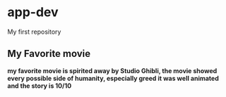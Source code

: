 # app-dev
My first repository

## My Favorite movie
**my favorite movie is spirited away by Studio Ghibli, the movie showed every possible side of humanity, especially greed it was well animated and the story is 10/10**
